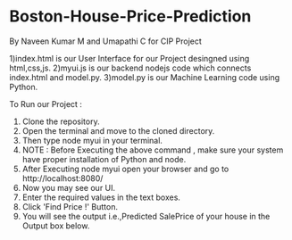 # Boston-House-Price-Prediction
By Naveen Kumar M and Umapathi C for CIP Project

  1)index.html is our User Interface for our Project desingned using html,css,js.
  2)myui.js is our backend nodejs code which connects index.html and model.py.
  3)model.py is our Machine Learning code using Python.

To Run our Project :
  1) Clone the repository.
  2) Open the terminal and move to the cloned directory.
  3) Then type node myui in your terminal.
  4) NOTE : Before Executing the above command , make sure your system have proper installation of Python and node.
  5) After Executing node myui open your browser and go to http://localhost:8080/ 
  6) Now you may see our UI.
  7) Enter the required values in the text boxes.
  8) Click 'Find Price !' Button.
  9) You will see the output i.e.,Predicted SalePrice of your house in the Output box below. 
